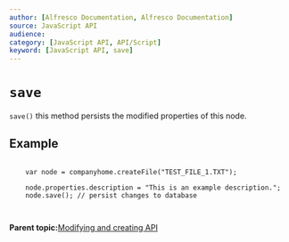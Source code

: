 ```yaml
---
author: [Alfresco Documentation, Alfresco Documentation]
source: JavaScript API
audience: 
category: [JavaScript API, API/Script]
keyword: [JavaScript API, save]
---
```


# `save`

`save()` this method persists the modified properties of this node.

## Example

```

    var node = companyhome.createFile("TEST_FILE_1.TXT");

    node.properties.description = "This is an example description.";
    node.save(); // persist changes to database
               
       
```

**Parent topic:**[Modifying and creating API](../references/API-JS-ModifyCreate.md)

